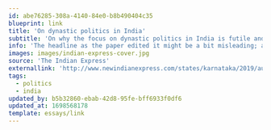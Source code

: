 ```yaml
---
id: abe76285-308a-4140-84e0-b8b490404c35
blueprint: link
title: 'On dynastic politics in India'
subtitle: 'On why the focus on dynastic politics in India is futile and where else we are better off focusing.'
info: 'The headline as the paper edited it might be a bit misleading; also my name is misspelt and my prefix is incorrect.'
images: images/indian-express-cover.jpg
source: 'The Indian Express'
externallink: 'http://www.newindianexpress.com/states/karnataka/2019/aug/26/do-not-curb-dynastic-politics-strengthen-institutions-2024342.html'
tags:
  - politics
  - india
updated_by: b5b32860-ebab-42d8-95fe-bff6933f0df6
updated_at: 1698568178
template: essays/link
---
```

